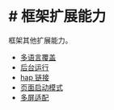<!-- 源地址: https://iot.mi.com/vela/quickapp/zh/guide/framework/other/ -->

# # 框架扩展能力

框架其他扩展能力。

  * [多语言覆盖](</vela/quickapp/zh/guide/framework/other/i18n.html>)
  * [后台运行](</vela/quickapp/zh/guide/framework/other/background-running.html>)
  * [hap 链接](</vela/quickapp/zh/guide/framework/other/hap-schema.html>)
  * [页面启动模式](</vela/quickapp/zh/guide/framework/other/launch-mode.html>)
  * [多屏适配](</vela/quickapp/zh/guide/multi-screens/>)

